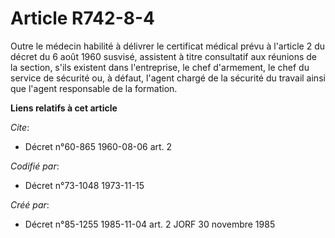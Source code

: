 # Article R742-8-4

Outre le médecin habilité à délivrer le certificat médical prévu à l'article 2 du décret du 6 août 1960 susvisé, assistent à
titre consultatif aux réunions de la section, s'ils existent dans l'entreprise, le chef d'armement, le chef du service de
sécurité ou, à défaut, l'agent chargé de la sécurité du travail ainsi que l'agent responsable de la formation.

**Liens relatifs à cet article**

_Cite_:

  - Décret n°60-865 1960-08-06 art. 2

_Codifié par_:

  - Décret n°73-1048 1973-11-15

_Créé par_:

  - Décret n°85-1255 1985-11-04 art. 2 JORF 30 novembre 1985
